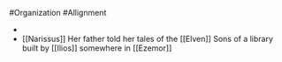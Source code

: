 #Organization #Allignment

 - 
 - [[Narissus]] Her father told her tales of the [[Elven]] Sons of a library built by [[Ilios]] somewhere in [[Ezemor]] 
